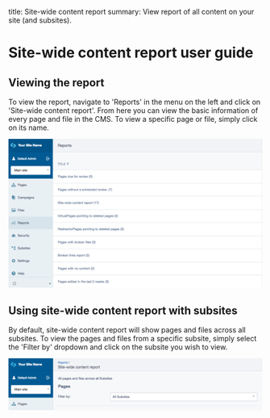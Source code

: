 title: Site-wide content report
summary: View report of all content on your site (and subsites).

# Site-wide content report user guide

## Viewing the report
To view the report, navigate to 'Reports' in the menu on the left and click on 'Site-wide content report'.
From here you can view the basic information of every page and file in the CMS. To view a specific page or file, simply click on its name.

![Finding site-wide content report](_images/finding-the-report.png)

## Using site-wide content report with subsites
By default, site-wide content report will show pages and files across all subsites. To view the pages and files from a specific subsite, simply select the 'Filter by' dropdown and click on the subsite you wish to view.

![Changing subsite](_images/changing-subsite.png)
